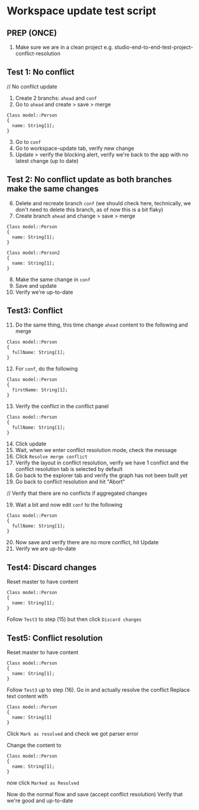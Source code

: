 # Workspace update test script

## PREP (ONCE)

1. Make sure we are in a clean project
   e.g. studio-end-to-end-test-project-conflict-resolution

## Test 1: No conflict

// No conflict update

1. Create 2 branchs: `ahead` and `conf`
2. Go to `ahead` and create > save > merge

```
Class model::Person
{
  name: String[1];
}
```

3. Go to `conf`
4. Go to workspace-update tab, verify new change
5. Update > verify the blocking alert, verify we're back to the app with no latest change (up to date)

## Test 2: No conflict update as both branches make the same changes

6. Delete and recreate branch `conf` (we should check here, technically, we don't need to delete this branch, as of now this is a bit flaky)
7. Create branch `ahead` and change > save > merge

```
Class model::Person
{
  name: String[1];
}

Class model::Person2
{
  name: String[1];
}
```

8. Make the same change in `conf`
9. Save and update
10. Verify we're up-to-date

## Test3: Conflict

11. Do the same thing, this time change `ahead` content to the following and merge

```
Class model::Person
{
  fullName: String[1];
}
```

12. For `conf`, do the following

```
Class model::Person
{
  firstName: String[1];
}
```

13. Verify the conflict in the conflict panel

```
Class model::Person
{
  fullName: String[1];
}
```

14. Click update
15. Wait, when we enter conflict resolution mode, check the message
16. Click `Resolve merge conflict`
17. Verify the layout in conflict resolution, verify we have 1 conflict and the conflict resolution tab is selected by default
18. Go back to the explorer tab and verify the graph has not been built yet
19. Go back to conflict resolution and hit "Abort"

// Verify that there are no conflicts if aggregated changes

19. Wait a bit and now edit `conf` to the following

```
Class model::Person
{
  fullName: String[1];
}
```

20. Now save and verify there are no more conflict, hit Update
21. Verify we are up-to-date

## Test4: Discard changes

Reset master to have content

```
Class model::Person
{
  name: String[1];
}
```

Follow `Test3` to step (15) but then click `Discard changes`

## Test5: Conflict resolution

Reset master to have content

```
Class model::Person
{
  name: String[1];
}
```

Follow `Test3` up to step (16).
Go in and actually resolve the conflict
Replace text content with

```
Class model::Person
{
  name: String[1]
}
```

Click `Mark as resolved` and check we got parser error

Change the content to

```
Class model::Person
{
  name: String[1];
}
```

now click `Marked as Resolved`

Now do the normal flow and save (accept conflict resolution)
Verify that we're good and up-to-date
